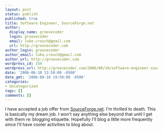 ```yaml
---
layout: post
status: publish
published: true
title: Software Engineer, SourceForge.net
author:
  display_name: groovecoder
  login: groovecoder
  email: luke.crouch@gmail.com
  url: http://groovecoder.com
author_login: groovecoder
author_email: luke.crouch@gmail.com
author_url: http://groovecoder.com
wordpress_id: 154
wordpress_url: http://groovecoder.com/2006/08/10/software-engineer-sourceforge-net/
date: '2006-08-10 13:50:00 -0500'
date_gmt: '2006-08-10 19:50:00 -0500'
categories:
- Uncategorized
tags: []
comments: []
---
```

<p>I have accepted a job offer from <a href="http://sourceforge.net">SourceForge.net</a>. I'm thrilled to death. This is basically my dream job. I won't say anything else beyond that until I get with them re: blogging etiquette. Hopefully I'll blog a little more frequently since I'll have cooler activities to blog about.</p>
